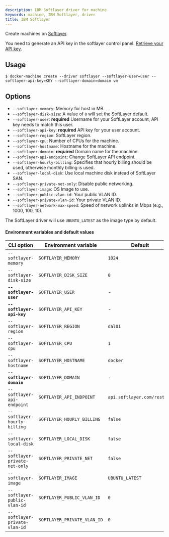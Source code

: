 ```yaml
---
description: IBM Softlayer driver for machine
keywords: machine, IBM Softlayer, driver
title: IBM Softlayer
---
```


Create machines on [Softlayer](http://softlayer.com).

You need to generate an API key in the softlayer control panel.
[Retrieve your API key](http://knowledgelayer.softlayer.com/procedure/retrieve-your-api-key).

## Usage

    $ docker-machine create --driver softlayer --softlayer-user=user --softlayer-api-key=KEY --softlayer-domain=domain vm

## Options

-   `--softlayer-memory`: Memory for host in MB.
-   `--softlayer-disk-size`: A value of `0` will set the SoftLayer default.
-   `--softlayer-user`: **required** Username for your SoftLayer account, API key needs to match this user.
-   `--softlayer-api-key`: **required** API key for your user account.
-   `--softlayer-region`: SoftLayer region.
-   `--softlayer-cpu`: Number of CPUs for the machine.
-   `--softlayer-hostname`: Hostname for the machine.
-   `--softlayer-domain`: **required** Domain name for the machine.
-   `--softlayer-api-endpoint`: Change SoftLayer API endpoint.
-   `--softlayer-hourly-billing`: Specifies that hourly billing should be used, otherwise monthly billing is used.
-   `--softlayer-local-disk`: Use local machine disk instead of SoftLayer SAN.
-   `--softlayer-private-net-only`: Disable public networking.
-   `--softlayer-image`: OS Image to use.
-   `--softlayer-public-vlan-id`: Your public VLAN ID.
-   `--softlayer-private-vlan-id`: Your private VLAN ID.
-   `--softlayer-network-max-speed`: Speed of network uplinks in Mbps (e.g., 1000, 100, 10).

The SoftLayer driver will use `UBUNTU_LATEST` as the image type by default.

#### Environment variables and default values

| CLI option                     | Environment variable        | Default                     |
| ------------------------------ | --------------------------- | --------------------------- |
| `--softlayer-memory`           | `SOFTLAYER_MEMORY`          | `1024`                      |
| `--softlayer-disk-size`        | `SOFTLAYER_DISK_SIZE`       | `0`                         |
| **`--softlayer-user`**         | `SOFTLAYER_USER`            | -                           |
| **`--softlayer-api-key`**      | `SOFTLAYER_API_KEY`         | -                           |
| `--softlayer-region`           | `SOFTLAYER_REGION`          | `dal01`                     |
| `--softlayer-cpu`              | `SOFTLAYER_CPU`             | `1`                         |
| `--softlayer-hostname`         | `SOFTLAYER_HOSTNAME`        | `docker`                    |
| **`--softlayer-domain`**       | `SOFTLAYER_DOMAIN`          | -                           |
| `--softlayer-api-endpoint`     | `SOFTLAYER_API_ENDPOINT`    | `api.softlayer.com/rest/v3` |
| `--softlayer-hourly-billing`   | `SOFTLAYER_HOURLY_BILLING`  | `false`                     |
| `--softlayer-local-disk`       | `SOFTLAYER_LOCAL_DISK`      | `false`                     |
| `--softlayer-private-net-only` | `SOFTLAYER_PRIVATE_NET`     | `false`                     |
| `--softlayer-image`            | `SOFTLAYER_IMAGE`           | `UBUNTU_LATEST`             |
| `--softlayer-public-vlan-id`   | `SOFTLAYER_PUBLIC_VLAN_ID`  | `0`                         |
| `--softlayer-private-vlan-id`  | `SOFTLAYER_PRIVATE_VLAN_ID` | `0`                         |
